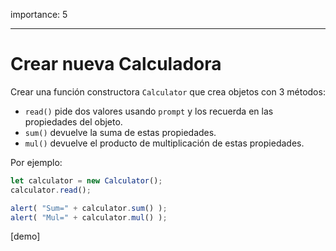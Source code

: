 importance: 5

---

# Crear nueva Calculadora

Crear una función constructora `Calculator` que crea objetos con 3 métodos:

- `read()` pide dos valores usando `prompt` y los recuerda en las propiedades del objeto.
- `sum()` devuelve la suma de estas propiedades.
- `mul()` devuelve el producto de multiplicación de estas propiedades.

Por ejemplo:

```js
let calculator = new Calculator();
calculator.read();

alert( "Sum=" + calculator.sum() );
alert( "Mul=" + calculator.mul() );
```

[demo]
